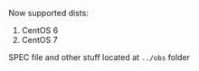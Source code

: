 Now supported dists:

1. CentOS 6
1. CentOS 7

SPEC file and other stuff located at `../obs` folder
